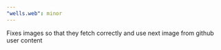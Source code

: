 ```yaml
---
"wells.web": minor
---
```


Fixes images so that they fetch correctly and use next image from github user content
